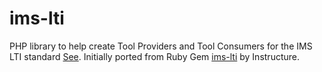 ims-lti
=======

PHP library to help create Tool Providers and Tool Consumers for the IMS LTI standard [See](http://www.imsglobal.org/lti/index.html).
Initially ported from Ruby Gem [ims-lti](https://github.com/instructure/ims-lti) by Instructure. 
